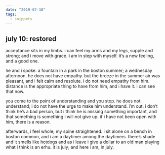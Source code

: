 ```yaml
---
date: "2019-07-10"
tags:
  - snippets
---
```

## july 10: restored

acceptance sits in my limbs. i can feel my arms and my legs, supple and strong; and i move with grace. i am in step with myself. it’s a new feeling, and a good one.

he and i spoke. a fountain in a park in the boston summer; a wednesday afternoon. he does not have empathy. but the breeze in the summer air was pleasant, and i felt calm and resolute. i do not need empathy from him. distance is the appropriate thing to have from him, and i have it. i can see that now.

you come to the point of understanding and you stop. he does not understand; i do not have the urge to make him understand. i’m out. i don’t think he’s a bad person, but i think he is missing something important, and that something is something i will not give up. if i have not been open with him, there is a reason.

afterwards, i feel whole; my spine straightened. i sit alone on a bench in boston common, and i am a daytimer among the daytimers. there’s shade and it smells like hotdogs and as i leave i give a dollar to an old man playing what i think is an erhu. it is july; and here i am, in july.
